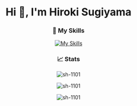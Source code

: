 <div align="center">
  <h1 align="center">Hi 👋, I'm Hiroki Sugiyama</h1>

  <h3>🌱 My Skills</h3>

[![My Skills](https://skillicons.dev/icons?i=aws,linux,git,github,ts,nestjs,php&perline=6&theme=light)](https://skillicons.dev)

  <h3>📈 Stats</h3>
  <p>
    <img src="https://github-readme-stats.vercel.app/api/top-langs?username=sh-1101&show_icons=true&locale=en&layout=compact" alt="sh-1101" />
  </p>
  <p>
    <img src="https://github-readme-stats.vercel.app/api?username=sh-1101&show_icons=true&locale=en" alt="sh-1101" />
  </p>
  <p>
    <img src="https://github-readme-streak-stats.herokuapp.com/?user=sh-1101&" alt="sh-1101" />
  </p>
</div>

